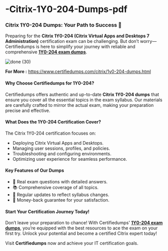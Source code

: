 # -Citrix-1Y0-204-Dumps-pdf

### Citrix 1Y0-204 Dumps: Your Path to Success 🚀  

Preparing for the **Citrix 1Y0-204 (Citrix Virtual Apps and Desktops 7 Administration)** certification exam can be challenging. But don’t worry—Certifiedumps is here to simplify your journey with reliable and comprehensive **[1Y0-204 exam dumps](https://www.certifiedumps.com/citrix/1y0-204-dumps.html)**.  

![done (30)](https://github.com/user-attachments/assets/62139832-da11-47ad-9951-2c91680582ab)

**For More :** https://www.certifiedumps.com/citrix/1y0-204-dumps.html

#### Why Choose Certifiedumps for 1Y0-204?  
Certifiedumps offers authentic and up-to-date **Citrix 1Y0-204 dumps** that ensure you cover all the essential topics in the exam syllabus. Our materials are carefully crafted to mirror the actual exam, making your preparation precise and effective.  

#### What Does the 1Y0-204 Certification Cover?  
The Citrix 1Y0-204 certification focuses on:  
- Deploying Citrix Virtual Apps and Desktops.  
- Managing user sessions, profiles, and policies.  
- Troubleshooting and configuring environments.  
- Optimizing user experience for seamless performance.  

#### Key Features of Our Dumps  
- 📝 Real exam questions with detailed answers.  
- 📚 Comprehensive coverage of all topics.  
- 🔄 Regular updates to reflect syllabus changes.  
- 💯 Money-back guarantee for your satisfaction.  

#### Start Your Certification Journey Today!  
Don’t leave your preparation to chance! With Certifiedumps' **[1Y0-204 exam dumps](https://www.certifiedumps.com/citrix/1y0-204-dumps.html)**, you’re equipped with the best resources to ace the exam on your first try. Unlock your potential and become a certified Citrix expert today!  

Visit **Certifiedumps** now and achieve your IT certification goals.  
